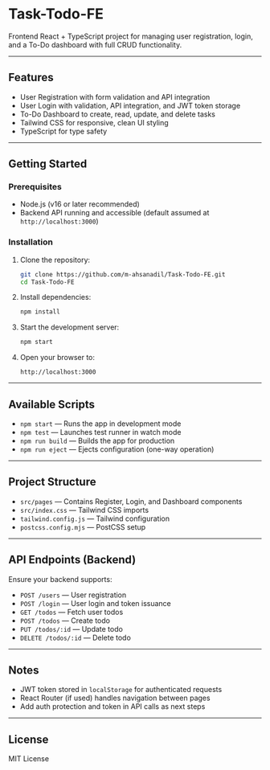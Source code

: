 # Task-Todo-FE

Frontend React + TypeScript project for managing user registration, login, and a To-Do dashboard with full CRUD functionality.

---

## Features
- User Registration with form validation and API integration
- User Login with validation, API integration, and JWT token storage
- To-Do Dashboard to create, read, update, and delete tasks
- Tailwind CSS for responsive, clean UI styling
- TypeScript for type safety

---

## Getting Started

### Prerequisites
- Node.js (v16 or later recommended)
- Backend API running and accessible (default assumed at `http://localhost:3000`)

### Installation

1. Clone the repository:
   ```bash
   git clone https://github.com/m-ahsanadil/Task-Todo-FE.git
   cd Task-Todo-FE
   ```

2. Install dependencies:
   ```bash
   npm install
   ```

3. Start the development server:
   ```bash
   npm start
   ```

4. Open your browser to:
   ```
   http://localhost:3000
   ```

---

## Available Scripts

- `npm start` — Runs the app in development mode
- `npm test` — Launches test runner in watch mode
- `npm run build` — Builds the app for production
- `npm run eject` — Ejects configuration (one-way operation)

---

## Project Structure

- `src/pages` — Contains Register, Login, and Dashboard components
- `src/index.css` — Tailwind CSS imports
- `tailwind.config.js` — Tailwind configuration
- `postcss.config.mjs` — PostCSS setup

---

## API Endpoints (Backend)

Ensure your backend supports:
- `POST /users` — User registration
- `POST /login` — User login and token issuance
- `GET /todos` — Fetch user todos
- `POST /todos` — Create todo
- `PUT /todos/:id` — Update todo
- `DELETE /todos/:id` — Delete todo

---

## Notes

- JWT token stored in `localStorage` for authenticated requests
- React Router (if used) handles navigation between pages
- Add auth protection and token in API calls as next steps

---

## License

MIT License
